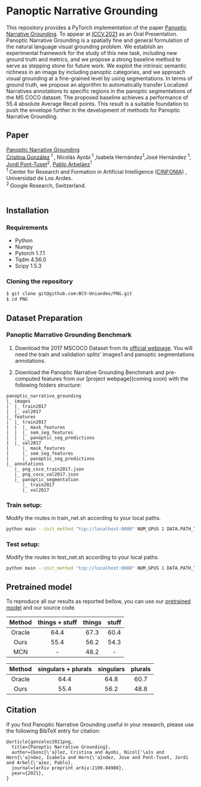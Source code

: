# Panoptic Narrative Grounding

This repository provides a PyTorch implementation of the paper [Panoptic Narrative Grounding](https://arxiv.org/abs/2109.04988). To appear at [ICCV,2021](https://iccv2021.thecvf.com/) as an Oral Presentation. Panoptic Narrative Grounding is a spatially fine and general formulation of the natural language visual grounding problem. We establish an experimental framework for the study of this new task, including new ground truth and metrics, and we propose a strong baseline method to serve as stepping stone for future work. We exploit the intrinsic semantic richness in an image by including panoptic categories, and we approach visual grounding at a fine-grained level by using segmentations. In terms of ground truth, we propose an algorithm to automatically transfer Localized Narratives annotations to specific regions in the panoptic segmentations of the MS COCO dataset. The proposed baseline achieves a performance of 55.4 absolute Average Recall points. This result is a suitable foundation to push the envelope further in the development of methods for Panoptic Narrative Grounding.
<br/>

## Paper

[Panoptic Narrative Grounding](https://arxiv.org/abs/2109.04988) <br/>
[Cristina González](https://cigonzalez.github.io/)<sup> 1 </sup>, Nicolás Ayobi<sup> 1 </sup>,Isabela Hernández<sup>1</sup>,José Hernández <sup>1</sup>, [Jordi Pont-Tuset](https://jponttuset.cat/)<sup>2</sup>, [Pablo Arbeláez](https://scholar.google.com.co/citations?user=k0nZO90AAAAJ&hl=en)<sup>1</sup> <br/>
<sup>1 </sup> Center for Research and Formation in Artificial Intelligence ([CINFONIA](https://cinfonia.uniandes.edu.co/)) , Universidad de Los Andes. <br/>
<sup>2 </sup>Google Research, Switzerland. <br/>
<br/>

## Installation

### Requirements

- Python
- Numpy
- Pytorch 1.7.1
- Tqdm 4.56.0
- Scipy 1.5.3

### Cloning the repository

```bash
$ git clone git@github.com:BCV-Uniandes/PNG.git
$ cd PNG
```

## Dataset Preparation

### Panoptic Marrative Grounding Benchmark

1. Download the 2017 MSCOCO Dataset from its [official webpage](https://cocodataset.org/#download). You will need the train and validation splits' images1 and panoptic segmentations annotations.

2. Download the Panoptic Narrative Grounding Benchmark and pre-computed features from our [project webpage](coming soon) with the following folders structure:

```
panoptic_narrative_grounding
|_ images
|  |_ train2017
|  |_ val2017
|_ features
|  |_ train2017
|  |  |_ mask_features
|  |  |_ sem_seg_features
|  |  |_ panoptic_seg_predictions
|  |_ val2017
|     |_ mask_features
|     |_ sem_seg_features
|     |_ panoptic_seg_predictions
|_ annotations
   |_ png_coco_train2017.json
   |_ png_coco_val2017.json
   |_ panoptic_segmentation
      |_ train2017
      |_ val2017
```

### Train setup:

Modify the routes in train_net.sh according to your local paths.

```bash
python main --init_method "tcp://localhost:8080" NUM_GPUS 1 DATA.PATH_TO_DATA_DIR path_to_your_data_dir DATA.PATH_TO_FEATURES_DIR path_to_your_features_dir OUTPUT_DIR output_dir
```

### Test setup:

Modify the routes in test_net.sh according to your local paths.

```bash
python main --init_method "tcp://localhost:8080" NUM_GPUS 1 DATA.PATH_TO_DATA_DIR path_to_your_data_dir DATA.PATH_TO_FEATURES_DIR path_to_your_features_dir OUTPUT_DIR output_dir TRAIN.ENABLE "False"
```

## Pretrained model

To reproduce all our results as reported bellow, you can use our [pretrained model](http://lambda004.uniandes.edu.co/panoptic-narrative-grounding/model_final.pth) and our source code.

| Method | things + stuff | things | stuff |
| :----: | :------------: | :----: | :---: |
| Oracle |      64.4      |  67.3  | 60.4  |
|  Ours  |      55.4      |  56.2  | 54.3  |
|  MCN   |       -        |  48.2  |   -   |

| Method | singulars + plurals | singulars | plurals |
| :----: | :-----------------: | :-------: | :-----: |
| Oracle |        64.4         |   64.8    |  60.7   |
|  Ours  |        55.4         |   56.2    |  48.8   |

## Citation

If you find Panoptic Narrative Grounding useful in your research, please use the following BibTeX entry for citation:

```
@article{gonzalez2021png,
  title={Panoptic Narrative Grounding},
  author={Gonz{\'a}lez, Cristina and Ayobi, Nicol{'\a}s and Hern{\'a}ndez, Isabela and Hern{\'a}ndez, Jose and Pont-Tuset, Jordi and Arbel{\'a}ez, Pablo},
  journal={arXiv preprint arXiv:2109.04988},
  year={2021},
}
```
